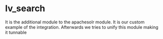 lv_search
=========

It is the additional module to the apachesolr module. It is our custom example of the integration. Afterwards we tries to unify this module making it tunnable
